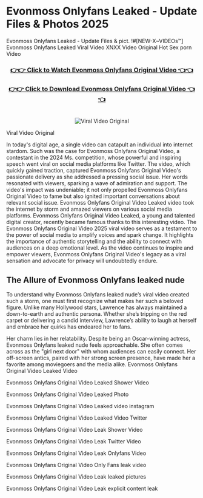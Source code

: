 # Evonmoss Onlyfans Leaked - Update Files & Photos 2025

Evonmoss Onlyfans Leaked - Update Files & pict. !#[NEW-X~VIDEOs™] Evonmoss Onlyfans Leaked Viral Video XNXX Video Original Hot Sex porn Video
<br>
<div align="center">
<h3><a href="https://links2leaks.com?utm_source=evonmoss&utm_medium=gitlong" rel="nofollow">👉👉 Click to Watch Evonmoss Onlyfans Original Video 👈👈</a></h3>
<h3><a href="https://links2leaks.com?utm_source=evonmoss&utm_medium=gitlong" rel="nofollow">👉👉 Click to Download Evonmoss Onlyfans Original Video 👈👈</a></h3>
<br>
<a href="https://links2leaks.com?utm_source=evonmoss&utm_medium=gitlong" rel="nofollow"><img src="https://i.ibb.co/Gkj2r4b/banner.png" alt="Viral Video Original" style="max-width: 100%; display: inline-block;" data-target="animated-image.originalImage"></a>
</div>

Viral Video Original

In today's digital age, a single video can catapult an individual into internet stardom. Such was the case for Evonmoss Onlyfans Original Video, a contestant in the 2024 Ms. competition, whose powerful and inspiring speech went viral on social media platforms like Twitter.
The video, which quickly gained traction, captured Evonmoss Onlyfans Original Video's passionate delivery as she addressed a pressing social issue. Her words resonated with viewers, sparking a wave of admiration and support. The video's impact was undeniable; it not only propelled Evonmoss Onlyfans Original Video to fame but also ignited important conversations about relevant social issue.
Evonmoss Onlyfans Original Video Leaked video took the internet by storm and amazed viewers on various social media platforms. Evonmoss Onlyfans Original Video Leaked, a young and talented digital creator, recently became famous thanks to this interesting video.
The Evonmoss Onlyfans Original Video 2025 viral video serves as a testament to the power of social media to amplify voices and spark change. It highlights the importance of authentic storytelling and the ability to connect with audiences on a deep emotional level. As the video continues to inspire and empower viewers, Evonmoss Onlyfans Original Video's legacy as a viral sensation and advocate for privacy will undoubtedly endure.

<h2>The Allure of Evonmoss Onlyfans leaked nude</h2>


To understand why Evonmoss Onlyfans leaked nude’s viral video created such a storm, one must first recognize what makes her such a beloved figure. Unlike many Hollywood stars, Lawrence has always maintained a down-to-earth and authentic persona. Whether she’s tripping on the red carpet or delivering a candid interview, Lawrence’s ability to laugh at herself and embrace her quirks has endeared her to fans.

Her charm lies in her relatability. Despite being an Oscar-winning actress, Evonmoss Onlyfans leaked nude feels approachable. She often comes across as the "girl next door" with whom audiences can easily connect. Her off-screen antics, paired with her strong screen presence, have made her a favorite among moviegoers and the media alike.
Evonmoss Onlyfans Original Video Leaked Video

Evonmoss Onlyfans Original Video Leaked Shower Video

Evonmoss Onlyfans Original Video Leaked Photo

Evonmoss Onlyfans Original Video Leaked video instagram

Evonmoss Onlyfans Original Video Leaked Video Twitter

Evonmoss Onlyfans Original Video Leak Shower Video

Evonmoss Onlyfans Original Video Leak Twitter Video

Evonmoss Onlyfans Original Video Leak Onlyfans Video

Evonmoss Onlyfans Original Video Only Fans leak video

Evonmoss Onlyfans Original Video Leak leaked pictures

Evonmoss Onlyfans Original Video Leak explicit content leak